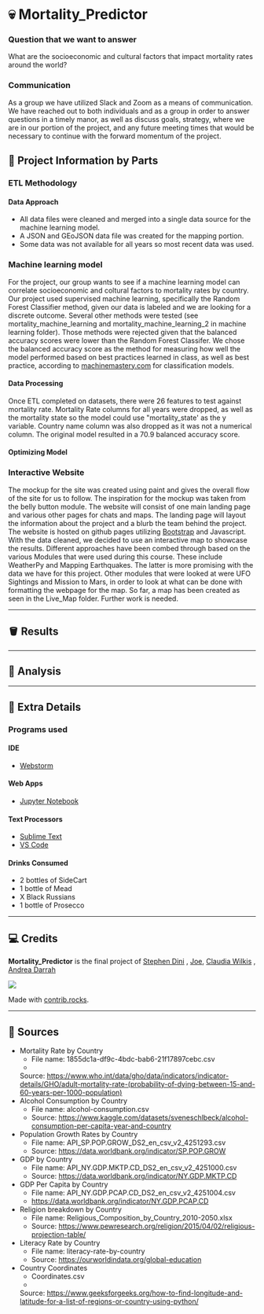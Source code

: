 # 💀 Mortality_Predictor

### Question that we want to answer

What are the socioeconomic and cultural factors that impact mortality rates around the world?

### Communication

As a group we have utilized Slack and Zoom as a means of communication. We have reached out to both individuals and as a
group in order to answer questions in a timely manor, as well as discuss goals, strategy, where we are in our portion of
the project, and any future meeting times that would be necessary to continue with the forward momentum of the project.

## 🚧 Project Information by Parts

### ETL Methodology

#### Data Approach

* All data files were cleaned and merged into a single data source for the machine learning model.
* A JSON and GEoJSON data file was created for the mapping portion.
* Some data was not available for all years so most recent data was used.

### Machine learning model

For the project, our group wants to see if a machine learning model can correlate socioeconomic and coltural factors to
mortality rates by country. Our project used supervised machine learning, specifically the Random Forest Classifier
method, given our data is labeled and we are looking for a discrete outcome. Several other methods were tested (see
mortality_machine_learning and mortality_machine_learning_2 in machine learning folder). Those methods were rejected
given that the balanced accuracy scores were lower than the Random Forest Classifer. We chose the balanced accuracy
score as the method for measuring how well the model performed based on best practices learned in class, as well as best
practice, according
to [machinemastery.com](https://machinelearningmastery.com/how-to-know-if-your-machine-learning-model-has-good-performance/)
for classification models.

#### Data Processing

Once ETL completed on datasets, there were 26 features to test against mortality rate. Mortality Rate columns for all
years were dropped, as well as the mortality state so the model could use "mortality_state' as the y variable. Country
name column was also dropped as it was not a numerical column. The original model resulted in a 70.9 balanced accuracy
score.

#### Optimizing Model

### Interactive Website

The mockup for the site was created using paint and gives the overall flow of the site for us to follow.
The inspiration for the mockup was taken from the belly button module.
The website will consist of one main landing page and various other pages for chats and maps.
The landing page will layout the information about the project and a blurb the team behind the project.
The website is hosted on github pages utilizing [Bootstrap](https://getbootstrap.com/) and Javascript.
With the data cleaned, we decided to use an interactive map to showcase the results.
Different approaches have been combed through based on the various Modules that were used during this course.
These include WeatherPy and Mapping Earthquakes.
The latter is more promising with the data we have for this project.
Other modules that were looked at were UFO Sightings and Mission to Mars,
in order to look at what can be done with formatting the webpage for the map.
So far, a map has been created as seen in the Live_Map folder.
Further work is needed.

---

## 🪣 Results

---

## 🧮 Analysis

---

## 📝 Extra Details

### Programs used

#### IDE

- [Webstorm](https://www.jetbrains.com/webstorm/)

#### Web Apps

- [Jupyter Notebook](https://jupyter.org/)

#### Text Processors

- [Sublime Text](https://www.sublimetext.com/)
- [VS Code](https://code.visualstudio.com/)

#### Drinks Consumed

- 2 bottles of SideCart
- 1 bottle of Mead
- X Black Russians
- 1 bottle of Prosecco

---

## 💻 Credits

**Mortality_Predictor** is the final project of [Stephen Dini](https://github.com/StephenDini)
, [Joe](https://github.com/JleMxe), [Claudia Wilkis](https://github.com/cwilkis)
, [Andrea Darrah](https://github.com/andrealynn8201)

<a href="https://github.com/StephenDini/Mortality_Predictor/graphs/contributors">
  <img src="https://contrib.rocks/image?repo=StephenDini/Mortality_Predictor" />
</a>

Made with [contrib.rocks](https://contrib.rocks).

---

## 📌 Sources

* Mortality Rate by Country
  * File name: 1855dc1a-df9c-4bdc-bab6-21f17897cebc.csv
  *
  Source: https://www.who.int/data/gho/data/indicators/indicator-details/GHO/adult-mortality-rate-(probability-of-dying-between-15-and-60-years-per-1000-population)
* Alcohol Consumption by Country
  * File name: alcohol-consumption.csv
  * Source: https://www.kaggle.com/datasets/sveneschlbeck/alcohol-consumption-per-capita-year-and-country
* Population Growth Rates by Country
  * File name: API_SP.POP.GROW_DS2_en_csv_v2_4251293.csv
  * Source: https://data.worldbank.org/indicator/SP.POP.GROW
* GDP by Country
  * File name: API_NY.GDP.MKTP.CD_DS2_en_csv_v2_4251000.csv
  * Source: https://data.worldbank.org/indicator/NY.GDP.MKTP.CD
* GDP Per Capita by Country
  * File name: API_NY.GDP.PCAP.CD_DS2_en_csv_v2_4251004.csv
  * https://data.worldbank.org/indicator/NY.GDP.PCAP.CD
* Religion breakdown by Country
  * File name: Religious_Composition_by_Country_2010-2050.xlsx
  * Source: https://www.pewresearch.org/religion/2015/04/02/religious-projection-table/
* Literacy Rate by Country
  * File name: literacy-rate-by-country
  * Source: https://ourworldindata.org/global-education
* Country Coordinates
  * Coordinates.csv
  *
  Source: https://www.geeksforgeeks.org/how-to-find-longitude-and-latitude-for-a-list-of-regions-or-country-using-python/
    